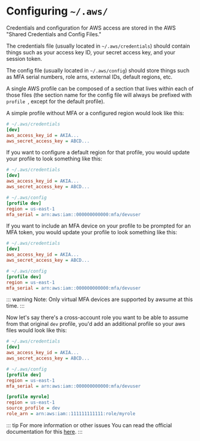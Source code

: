 # Configuring `~/.aws/`

Credentials and configuration for AWS access are stored in the AWS "Shared Credentials and Config Files."

The credentials file (usually located in `~/.aws/credentials`) should contain things such as your access key ID, your secret access key, and your session token.

The config file (usually located in `~/.aws/config`) should store things such as MFA serial numbers, role arns, external IDs, default regions, etc.

A single AWS profile can be composed of a section that lives within each of those files (the section name for the config file will always be prefixed with `profile `, except for the default profile).

A simple profile without MFA or a configured region would look like this:

```ini
# ~/.aws/credentials
[dev]
aws_access_key_id = AKIA...
aws_secret_access_key = ABCD...
```

If you want to configure a default region for that profile, you would update your profile to look something like this:

```ini
# ~/.aws/credentials
[dev]
aws_access_key_id = AKIA...
aws_secret_access_key = ABCD...

# ~/.aws/config
[profile dev]
region = us-east-1
mfa_serial = arn:aws:iam::000000000000:mfa/devuser
```

If you want to include an MFA device on your profile to be prompted for an MFA token, you would update your profile to look something like this:

```ini
# ~/.aws/credentials
[dev]
aws_access_key_id = AKIA...
aws_secret_access_key = ABCD...

# ~/.aws/config
[profile dev]
region = us-east-1
mfa_serial = arn:aws:iam::000000000000:mfa/devuser
```

::: warning
Note: Only virtual MFA devices are supported by awsume at this time.
:::

Now let's say there's a cross-account role you want to be able to assume from that original `dev` profile, you'd add an additional profile so your aws files would look like this:

```ini
# ~/.aws/credentials
[dev]
aws_access_key_id = AKIA...
aws_secret_access_key = ABCD...

# ~/.aws/config
[profile dev]
region = us-east-1
mfa_serial = arn:aws:iam::000000000000:mfa/devuser

[profile myrole]
region = us-east-1
source_profile = dev
role_arn = arn:aws:iam::111111111111:role/myrole
```

::: tip For more information or other issues
You can read the official documentation for this [here](https://docs.aws.amazon.com/cli/latest/userguide/cli-configure-files.html).
:::
